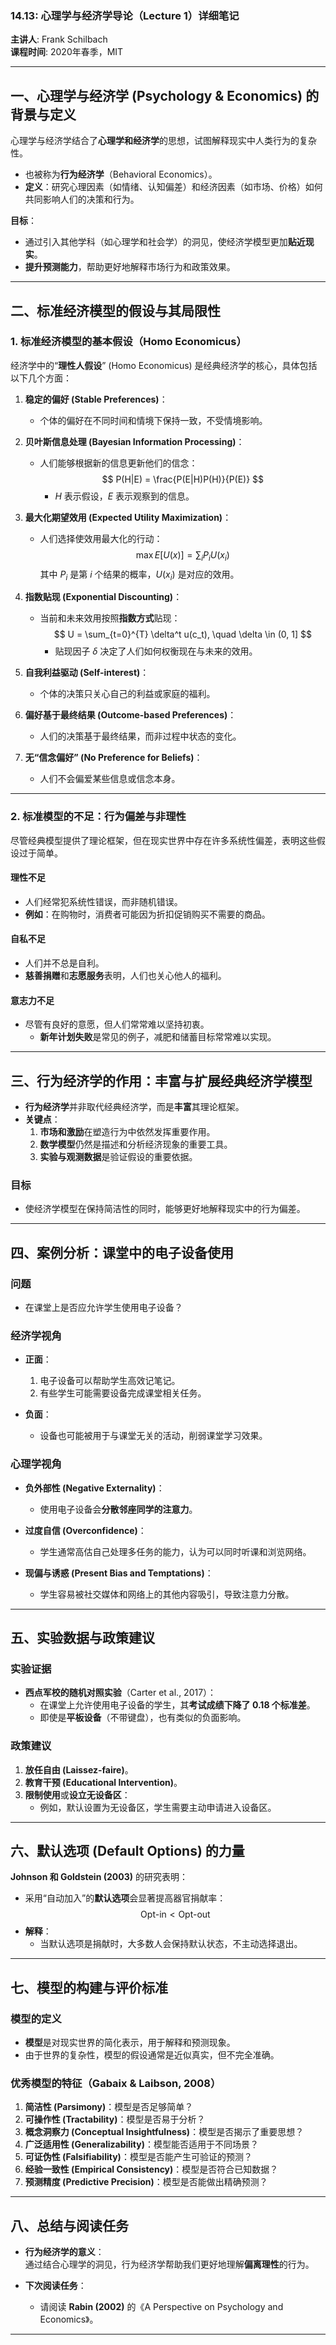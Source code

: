 ### **14.13: 心理学与经济学导论（Lecture 1）详细笔记**  
**主讲人**: Frank Schilbach  
**课程时间**: 2020年春季，MIT

---

## **一、心理学与经济学 (Psychology & Economics) 的背景与定义**  

心理学与经济学结合了**心理学和经济学**的思想，试图解释现实中人类行为的复杂性。  
- 也被称为**行为经济学**（Behavioral Economics）。  
- **定义**：研究心理因素（如情绪、认知偏差）和经济因素（如市场、价格）如何共同影响人们的决策和行为。  

**目标**：  
- 通过引入其他学科（如心理学和社会学）的洞见，使经济学模型更加**贴近现实**。  
- **提升预测能力**，帮助更好地解释市场行为和政策效果。

---

## **二、标准经济模型的假设与其局限性**  

### **1. 标准经济模型的基本假设（Homo Economicus）**  

经济学中的“**理性人假设**” (Homo Economicus) 是经典经济学的核心，具体包括以下几个方面：  
1. **稳定的偏好 (Stable Preferences)**：
   - 个体的偏好在不同时间和情境下保持一致，不受情境影响。  

2. **贝叶斯信息处理 (Bayesian Information Processing)**：  
   - 人们能够根据新的信息更新他们的信念：
     $$
     P(H|E) = \frac{P(E|H)P(H)}{P(E)}  
     $$
     - $H$ 表示假设，$E$ 表示观察到的信息。

3. **最大化期望效用 (Expected Utility Maximization)**：
   - 人们选择使效用最大化的行动：
     $$
     \max E[U(x)] = \sum_i P_i U(x_i)
     $$
     其中 $P_i$ 是第 $i$ 个结果的概率，$U(x_i)$ 是对应的效用。

4. **指数贴现 (Exponential Discounting)**：  
   - 当前和未来效用按照**指数方式**贴现：
     $$
     U = \sum_{t=0}^{T} \delta^t u(c_t), \quad \delta \in (0, 1]
     $$
     - 贴现因子 $\delta$ 决定了人们如何权衡现在与未来的效用。

5. **自我利益驱动 (Self-interest)**：
   - 个体的决策只关心自己的利益或家庭的福利。

6. **偏好基于最终结果 (Outcome-based Preferences)**：
   - 人们的决策基于最终结果，而非过程中状态的变化。

7. **无“信念偏好” (No Preference for Beliefs)**：
   - 人们不会偏爱某些信息或信念本身。

---

### **2. 标准模型的不足：行为偏差与非理性**  
尽管经典模型提供了理论框架，但在现实世界中存在许多系统性偏差，表明这些假设过于简单。

#### **理性不足**  
- 人们经常犯系统性错误，而非随机错误。  
- **例如**：在购物时，消费者可能因为折扣促销购买不需要的商品。

#### **自私不足**  
- 人们并不总是自利。  
- **慈善捐赠**和**志愿服务**表明，人们也关心他人的福利。

#### **意志力不足**  
- 尽管有良好的意愿，但人们常常难以坚持初衷。  
  - **新年计划失败**是常见的例子，减肥和储蓄目标常常难以实现。

---

## **三、行为经济学的作用：丰富与扩展经典经济学模型**  

- **行为经济学**并非取代经典经济学，而是**丰富**其理论框架。  
- **关键点**：
  1. **市场和激励**在塑造行为中依然发挥重要作用。
  2. **数学模型**仍然是描述和分析经济现象的重要工具。
  3. **实验与观测数据**是验证假设的重要依据。

### **目标**  
- 使经济学模型在保持简洁性的同时，能够更好地解释现实中的行为偏差。

---

## **四、案例分析：课堂中的电子设备使用**

### **问题**  
- 在课堂上是否应允许学生使用电子设备？

### **经济学视角**  
- **正面**：
  1. 电子设备可以帮助学生高效记笔记。
  2. 有些学生可能需要设备完成课堂相关任务。

- **负面**：
  - 设备也可能被用于与课堂无关的活动，削弱课堂学习效果。

### **心理学视角**  
- **负外部性 (Negative Externality)**：  
  - 使用电子设备会**分散邻座同学的注意力**。

- **过度自信 (Overconfidence)**：  
  - 学生通常高估自己处理多任务的能力，认为可以同时听课和浏览网络。

- **现偏与诱惑 (Present Bias and Temptations)**：  
  - 学生容易被社交媒体和网络上的其他内容吸引，导致注意力分散。

---

## **五、实验数据与政策建议**  

### **实验证据**  
- **西点军校的随机对照实验**（Carter et al., 2017）：  
  - 在课堂上允许使用电子设备的学生，其**考试成绩下降了 0.18 个标准差**。
  - 即使是**平板设备**（不带键盘），也有类似的负面影响。

### **政策建议**  
1. **放任自由 (Laissez-faire)**。
2. **教育干预 (Educational Intervention)**。
3. **限制使用**或**设立无设备区**：
   - 例如，默认设置为无设备区，学生需要主动申请进入设备区。

---

## **六、默认选项 (Default Options) 的力量**  

**Johnson 和 Goldstein (2003)** 的研究表明：  
- 采用“自动加入”的**默认选项**会显著提高器官捐献率：
  $$
  \text{Opt-in} < \text{Opt-out}
  $$
- **解释**：  
  - 当默认选项是捐献时，大多数人会保持默认状态，不主动选择退出。

---

## **七、模型的构建与评价标准**

### **模型的定义**  
- **模型**是对现实世界的简化表示，用于解释和预测现象。  
- 由于世界的复杂性，模型的假设通常是近似真实，但不完全准确。

### **优秀模型的特征（Gabaix & Laibson, 2008）**  
1. **简洁性 (Parsimony)**：模型是否足够简单？  
2. **可操作性 (Tractability)**：模型是否易于分析？  
3. **概念洞察力 (Conceptual Insightfulness)**：模型是否揭示了重要思想？  
4. **广泛适用性 (Generalizability)**：模型能否适用于不同场景？  
5. **可证伪性 (Falsifiability)**：模型是否能产生可验证的预测？  
6. **经验一致性 (Empirical Consistency)**：模型是否符合已知数据？  
7. **预测精度 (Predictive Precision)**：模型是否能做出精确预测？

---

## **八、总结与阅读任务**

- **行为经济学的意义**：  
  通过结合心理学的洞见，行为经济学帮助我们更好地理解**偏离理性**的行为。  

- **下次阅读任务**：  
  - 请阅读 **Rabin (2002)** 的《A Perspective on Psychology and Economics》。

---

